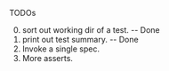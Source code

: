 TODOs

0. sort out working dir of a test. -- Done
1. print out test summary. -- Done
2. Invoke a single spec.
3. More asserts.
